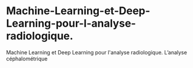 # Machine-Learning-et-Deep-Learning-pour-l-analyse-radiologique.
Machine Learning et Deep Learning pour l'analyse radiologique. L’analyse céphalométrique
